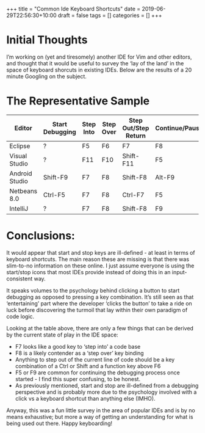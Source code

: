 +++
title = "Common Ide Keyboard Shortcuts"
date = 2019-06-29T22:56:30+10:00
draft = false
tags = []
categories = []
+++

# Initial Thoughts

I’m working on (yet and tiresomely) another IDE for Vim and other editors, and thought that it would be useful to survey the ‘lay of the land’ in the space of keyboard shorcuts in existing IDEs. Below are the results of a 20 minute Googling on the subject.

# The Representative Sample

|Editor|Start Debugging|Step Into|Step Over|Step Out/Step Return|Continue/Pause/Resume|Stop|
|---|---|---|---|---|---|---|
Eclipse|?|F5|F6|F7|F8|F12|?
Visual Studio|?|F11|F10|Shift-F11|F5|Shift-F5|
Android Studio|Shift-F9|F7|F8|Shift-F8|Alt-F9|F9
Netbeans 8.0|Ctrl-F5|F7|F8|Ctrl-F7|F5|Shift-F5
IntelliJ|?|F7|F8|Shift-F8|F9|?

# Conclusions:

It would appear that start and stop keys are ill-defined - at least in terms of keyboard shortcuts. The main reason these are missing is that there was slim-to-no information on these online. I just assume everyone is using the start/stop icons that most IDEs provide instead of doing this in an input-consistent way.

It speaks volumes to the psychology behind clicking a button to start debugging as opposed to pressing a key combination. It’s still seen as that ‘entertaining’ part where the developer ‘clicks the button’ to take a ride on luck before discovering the turmoil that lay within their own paradigm of code logic.

Looking at the table above, there are only a few things that can be derived by the current state of play in the IDE space:

- F7 looks like a good key to ‘step into’ a code base
- F8 is a likely contender as a ‘step over’ key binding
- Anything to step out of the current line of code should be a key combination of a Ctrl or Shift and a function key above F6
- F5 or F9 are common for continuing the debugging process once started - I find this super confusing, to be honest.
- As previously mentioned, start and stop are ill-defined from a debugging perspective and is probably more due to the psychology involved with a click vs a keyboard shortcut than anything else (IMHO).

Anyway, this was a fun little survey in the area of popular IDEs and is by no means exhaustive; but more a way of getting an understanding for what is being used out there. Happy keyboarding!
